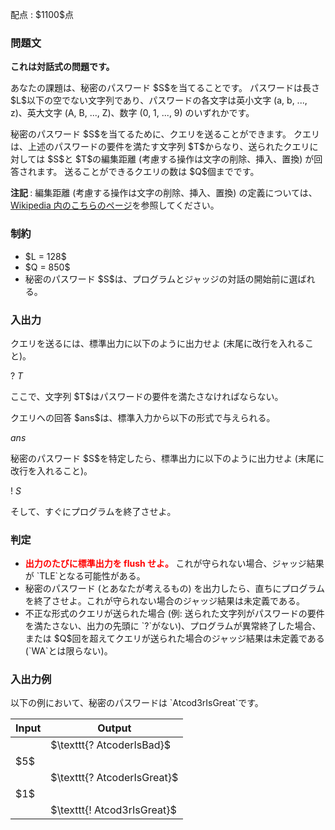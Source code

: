 
<div>

<span>

<span>

<p>
配点 : $1100$点
</p>

<div>

<section>

### **問題文**

<p>

<strong>
これは対話式の問題です。
</strong>

</p>

<p>
あなたの課題は、秘密のパスワード $S$を当てることです。
パスワードは長さ $L$以下の空でない文字列であり、パスワードの各文字は英小文字 (a, b, ..., z)、英大文字 (A, B, ..., Z)、数字 (0, 1, ..., 9) のいずれかです。
</p>

<p>
秘密のパスワード $S$を当てるために、クエリを送ることができます。
クエリは、上述のパスワードの要件を満たす文字列 $T$からなり、送られたクエリに対しては $S$と $T$の編集距離 (考慮する操作は文字の削除、挿入、置換) が回答されます。
送ることができるクエリの数は $Q$個までです。
</p>

<p>

<strong>
注記
</strong>
: 編集距離 (考慮する操作は文字の削除、挿入、置換) の定義については、<a href="https://en.wikipedia.org/w/index.php?title=Levenshtein_distance&oldid=954598393">Wikipedia 内のこちらのページ</a>を参照してください。
</p>

</section>

</div>

<div>

<section>

### **制約**

<ul>

<li>
$L = 128$
</li>

<li>
$Q = 850$
</li>

<li>
秘密のパスワード $S$は、プログラムとジャッジの対話の開始前に選ばれる。
</li>

</ul>

</section>

</div>

<div>

<section>

### **入出力**

<p>
クエリを送るには、標準出力に以下のように出力せよ (末尾に改行を入れること)。
</p>

<div>

? $T$
</div>

<p>
ここで、文字列 $T$はパスワードの要件を満たさなければならない。
</p>

<p>
クエリへの回答 $ans$は、標準入力から以下の形式で与えられる。
</p>

<div>

$ans$
</div>

<p>
秘密のパスワード $S$を特定したら、標準出力に以下のように出力せよ (末尾に改行を入れること)。
</p>

<div>

! $S$
</div>

<p>
そして、すぐにプログラムを終了させよ。
</p>

</section>

</div>

<div>

<section>

### **判定**

<ul>

<li>

<font color="red">
<strong>
出力のたびに標準出力を flush せよ。
</strong>
</font>
これが守られない場合、ジャッジ結果が `TLE`となる可能性がある。
</li>

<li>
秘密のパスワード (とあなたが考えるもの) を出力したら、直ちにプログラムを終了させよ。これが守られない場合のジャッジ結果は未定義である。
</li>

<li>
不正な形式のクエリが送られた場合 (例: 送られた文字列がパスワードの要件を満たさない、出力の先頭に `?`がない)、プログラムが異常終了した場合、または $Q$回を超えてクエリが送られた場合のジャッジ結果は未定義である (`WA`とは限らない)。
</li>

</ul>

</section>

</div>

<div>

<section>

### **入出力例**

<p>
以下の例において、秘密のパスワードは `Atcod3rIsGreat`です。
</p>

<table>

<thead>

<tr>

<th>
Input
</th>

<th>
Output
</th>

</tr>

</thead>

<tbody>

<tr>

<td>

</td>

<td>
$\texttt{? AtcoderIsBad}$
</td>

</tr>

<tr>

<td>
$5$
</td>

<td>

</td>

</tr>

<tr>

<td>

</td>

<td>
$\texttt{? AtcoderIsGreat}$
</td>

</tr>

<tr>

<td>
$1$
</td>

<td>

</td>

</tr>

<tr>

<td>

</td>

<td>
$\texttt{! Atcod3rIsGreat}$
</td>

</tr>

</tbody>

</table>

</section>

</div>

</span>

</span>

</div>
